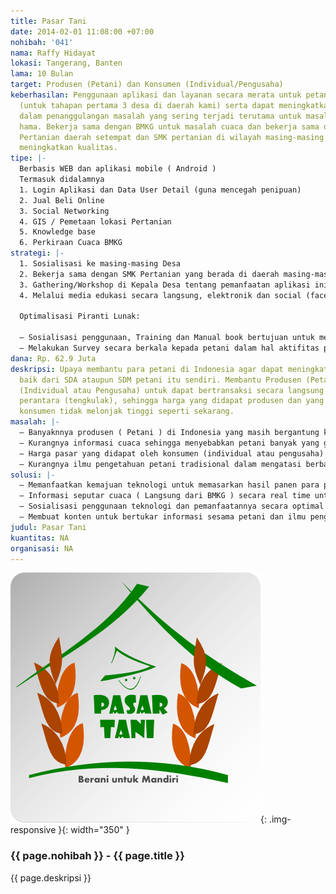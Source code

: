 ```yaml
---
title: Pasar Tani
date: 2014-02-01 11:08:00 +07:00
nohibah: '041'
nama: Raffy Hidayat
lokasi: Tangerang, Banten
lama: 10 Bulan
target: Produsen (Petani) dan Konsumen (Individual/Pengusaha)
keberhasilan: Penggunaan aplikasi dan layanan secara merata untuk petani di desa se-indonesia
  (untuk tahapan pertama 3 desa di daerah kami) serta dapat meningkatkan pengetahuan
  dalam penanggulangan masalah yang sering terjadi terutama untuk masalah cuaca dan
  hama. Bekerja sama dengan BMKG untuk masalah cuaca dan bekerja sama dengan Pemerintah
  Pertanian daerah setempat dan SMK pertanian di wilayah masing-masing desa untuk
  meningkatkan kualitas.
tipe: |-
  Berbasis WEB dan aplikasi mobile ( Android )
  Termasuk didalamnya
  1. Login Aplikasi dan Data User Detail (guna mencegah penipuan)
  2. Jual Beli Online
  3. Social Networking
  4. GIS / Pemetaan lokasi Pertanian
  5. Knowledge base
  6. Perkiraan Cuaca BMKG
strategi: |-
  1. Sosialisasi ke masing-masing Desa
  2. Bekerja sama dengan SMK Pertanian yang berada di daerah masing-masing desa dan Pemerintah Pertanian dalam hal pemanfaatan perangkat lunak ini
  3. Gathering/Workshop di Kepala Desa tentang pemanfaatan aplikasi ini
  4. Melalui media edukasi secara langsung, elektronik dan social (facebook, twitter, dll)

  Optimalisasi Piranti Lunak:

  – Sosialisasi penggunaan, Training dan Manual book bertujuan untuk memberikan panduan dalam menggunakan aplikasi tersebut.
  – Melakukan Survey secara berkala kepada petani dalam hal aktifitas penggunaan aplikasi tersebut.
dana: Rp. 62.9 Juta
deskripsi: Upaya membantu para petani di Indonesia agar dapat meningkatkan kualitas,
  baik dari SDA ataupun SDM petani itu sendiri. Membantu Produsen (Petani) dan Konsumen
  (Individual atau Pengusaha) untuk dapat bertransaksi secara langsung tanpa melalui
  perantara (tengkulak), sehingga harga yang didapat produsen dan yang dikeluarkan
  konsumen tidak melonjak tinggi seperti sekarang.
masalah: |-
  – Banyaknnya produsen ( Petani ) di Indonesia yang masih bergantung kepada perantara (tengkulak).
  – Kurangnya informasi cuaca sehingga menyebabkan petani banyak yang gagal panen.
  – Harga pasar yang didapat oleh konsumen (individual atau pengusaha) tidak sesuai dengan harga yang diperoleh Produsen (Petani) itu sendiri.
  – Kurangnya ilmu pengetahuan petani tradisional dalam mengatasi berbagai masalah ( salah satunya seperti hama ).
solusi: |-
  – Memanfaatkan kemajuan teknologi untuk memasarkan hasil panen para produsen ( Petani ) langsung kepada Konsumen ( Individual atau pengusaha ) agar tepat sasaran.
  – Informasi seputar cuaca ( Langsung dari BMKG ) secara real time untuk para Petani.
  – Sosialisasi penggunaan teknologi dan pemanfaatannya secara optimal kepada para petani.
  – Membuat konten untuk bertukar informasi sesama petani dan ilmu pengetahuan dari Pemerintah dalam hal seputar masalah yang sering dihadapi para petani dan cara penanggulangannya.
judul: Pasar Tani
kuantitas: NA
organisasi: NA
---
```


![041](/static/img/hibahcms/041.png){: .img-responsive }{: width="350" }

### {{ page.nohibah }} - {{ page.title }}

{{ page.deskripsi }}

